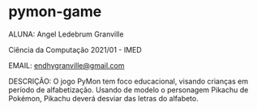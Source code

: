 # pymon-game
ALUNA: Angel Ledebrum Granville

Ciência da Computação 2021/01 - IMED

EMAIL: endhygranville@gmail.com

DESCRIÇÃO:
O jogo PyMon tem foco educacional, visando crianças em período de alfabetização. Usando de modelo o personagem Pikachu de Pokémon, Pikachu deverá desviar das letras do alfabeto.
